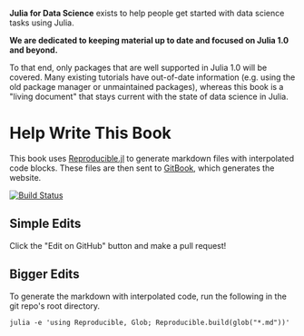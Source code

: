 **Julia for Data Science** exists to help people get started with data science tasks using Julia.


**We are dedicated to keeping material up to date and focused on Julia 1.0 and beyond.**

To that end, only packages that are well supported in Julia 1.0 will be covered. Many existing tutorials have out-of-date information (e.g. using the old package manager or unmaintained packages), whereas this book is a "living document" that stays current with the state of data science in Julia.

# Help Write This Book

This book uses [Reproducible.jl](https://github.com/joshday/Reproducible.jl) to generate markdown
files with interpolated code blocks.  These files are then sent to [GitBook](https://www.gitbook.com),
which generates the website.

[![Build Status](https://travis-ci.org/joshday/JuliaForDataScience.jl.svg?branch=master)](https://travis-ci.org/joshday/JuliaForDataScience.jl)


## Simple Edits

Click the "Edit on GitHub" button and make a pull request!

## Bigger Edits

To generate the markdown with interpolated code, run the following in the git repo's root directory. 

`julia -e 'using Reproducible, Glob; Reproducible.build(glob("*.md"))'`